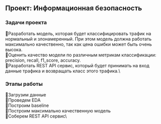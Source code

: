 ## Проект: Информационная безопасность
### Задачи проекта
🔸Разработать модель, которая будет классифицировать трафик на нормальный и злонамеренный. При этом модель должна работать максимально качественно, так как цена ошибки может быть очень высока.\
🔸Оценить качество модели по различным метрикам классификации: precision, recall, f1_score, accuracy.\
🔸Разработать REST API сервис, который будет принимать на вход данные трафика и возвращать класс этого трафика.\
### Этапы работы
🔸Загрузим данные\
🔸Проведем EDA\
🔸Построим baseline\
🔸Построим максимально качественную модель\
🔸Соберем REST API сервис\
